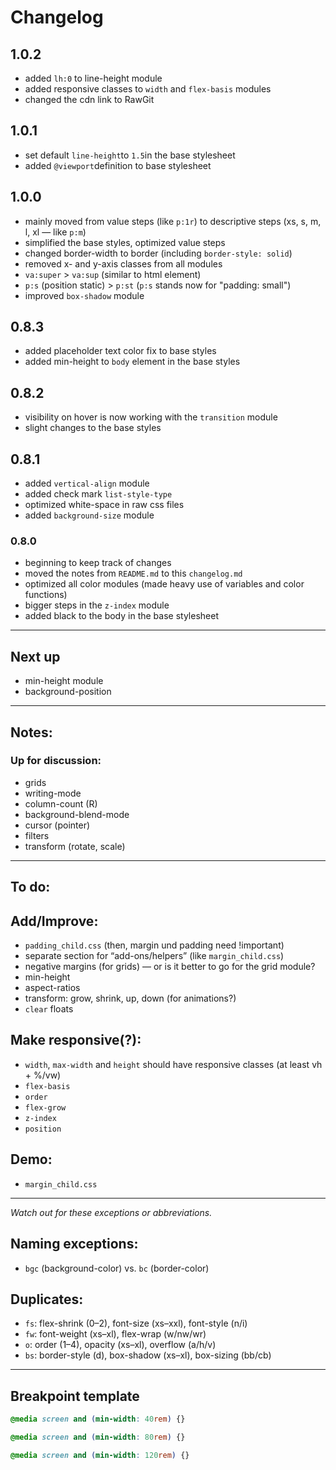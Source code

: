 # Changelog

## 1.0.2

- added `lh:0` to line-height module
- added responsive classes to `width` and `flex-basis` modules
- changed the cdn link to RawGit


## 1.0.1

- set default `line-height`to `1.5`in the base stylesheet
- added `@viewport`definition to base stylesheet

## 1.0.0

- mainly moved from value steps (like `p:1r`) to descriptive steps (xs, s, m, l, xl — like `p:m`)
- simplified the base styles, optimized value steps
- changed border-width to border (including `border-style: solid`)
- removed x- and y-axis classes from all modules
- `va:super` > `va:sup` (similar to html element)
- `p:s` (position static) > `p:st` (`p:s` stands now for "padding: small")
- improved `box-shadow` module

## 0.8.3

- added placeholder text color fix to base styles
- added min-height to `body` element in the base styles


## 0.8.2

- visibility on hover is now working with the `transition` module
- slight changes to the base styles

## 0.8.1

- added `vertical-align` module
- added check mark `list-style-type`
- optimized white-space in raw css files
- added `background-size` module


### 0.8.0

- beginning to keep track of changes
- moved the notes from `README.md` to this `changelog.md`
- optimized all color modules (made heavy use of variables and color functions)
- bigger steps in the `z-index` module
- added black to the body in the base stylesheet


---

## Next up

- min-height module
- background-position


---

## Notes:

### Up for discussion:

- grids
- writing-mode
- column-count (R)
- background-blend-mode
- cursor (pointer)
- filters
- transform (rotate, scale)


---

## To do:

## Add/Improve:

- `padding_child.css` (then, margin und padding need !important)
- separate section for “add-ons/helpers” (like `margin_child.css`)
- negative margins (for grids) — or is it better to go for the grid module?
- min-height
- aspect-ratios
- transform: grow, shrink, up, down (for animations?)
- `clear` floats

## Make responsive(?):

- `width`, `max-width` and `height` should have responsive classes (at least vh + %/vw)
- `flex-basis`
- `order`
- `flex-grow`
- `z-index`
- `position`

## Demo:

- `margin_child.css`

---

*Watch out for these exceptions or abbreviations.*

## Naming exceptions:

- `bgc` (background-color) vs. `bc` (border-color)

## Duplicates:

- `fs`: flex-shrink (0–2), font-size (xs–xxl), font-style (n/i)
- `fw`: font-weight (xs–xl), flex-wrap (w/nw/wr)
- `o`: order (1–4), opacity (xs–xl), overflow (a/h/v)
- `bs`: border-style (d), box-shadow (xs–xl), box-sizing (bb/cb)

---

## Breakpoint template

```css
@media screen and (min-width: 40rem) {}

@media screen and (min-width: 80rem) {}

@media screen and (min-width: 120rem) {}
```
